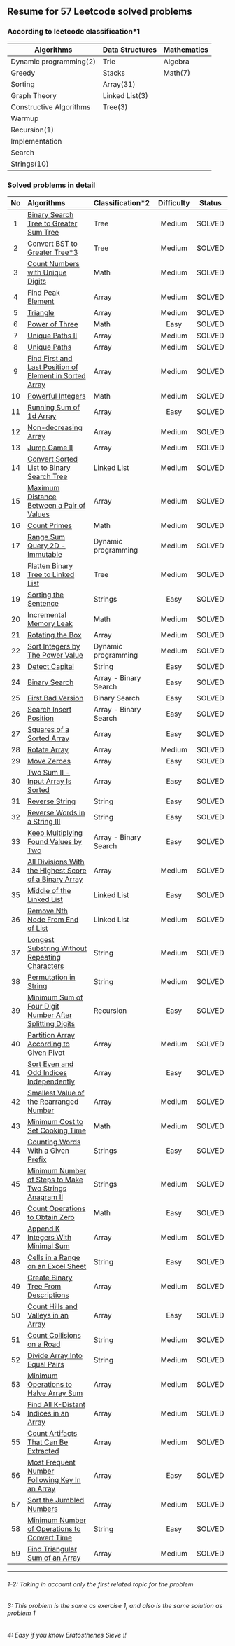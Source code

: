 
## Resume for 57 Leetcode solved problems

### According to leetcode classification*1

| Algorithms              | Data Structures | Mathematics |
|-------------------------|-----------------|-------------|
| Dynamic programming(2)  | Trie            | Algebra     |
| Greedy                  | Stacks          | Math(7)     |
| Sorting                 | Array(31)       |             |
| Graph Theory            | Linked List(3)  |             |
| Constructive Algorithms | Tree(3)         |             |
| Warmup                  |                 |             |
| Recursion(1)            |                 |             |
| Implementation          |                 |             |
| Search                  |                 |             |
| Strings(10)             |                 |             |


### Solved problems in detail

| No  | Algorithms                    | Classification*2      | Difficulty | Status | 
|:---:| :---                          |:----------------------|:----------:| :---:  |
|  1  | [Binary Search Tree to Greater Sum Tree](https://leetcode.com/problems/binary-search-tree-to-greater-sum-tree/)| Tree                  |   Medium   | SOLVED |
|  2  | [Convert BST to Greater Tree*3](https://leetcode.com/problems/convert-bst-to-greater-tree/)| Tree                  |   Medium   | SOLVED |
|  3  | [Count Numbers with Unique Digits](https://leetcode.com/problems/count-numbers-with-unique-digits/)| Math                  |   Medium   | SOLVED |
|  4  | [Find Peak Element](https://leetcode.com/problems/find-peak-element/)| Array                 |   Medium   | SOLVED |
|  5  | [Triangle](https://leetcode.com/problems/triangle/)| Array                 |   Medium   | SOLVED |
|  6  | [Power of Three](https://leetcode.com/problems/power-of-three/)| Math                  |    Easy    | SOLVED |
|  7  | [Unique Paths II](https://leetcode.com/problems/unique-paths-ii/)| Array                 |   Medium   | SOLVED |
|  8  | [Unique Paths](https://leetcode.com/problems/unique-paths/)| Array                 |   Medium   | SOLVED |
|  9  | [Find First and Last Position of Element in Sorted Array](https://leetcode.com/problems/find-first-and-last-position-of-element-in-sorted-array/)| Array                 |   Medium   | SOLVED |
| 10  | [Powerful Integers](https://leetcode.com/problems/powerful-integers/)| Math                  |   Medium   | SOLVED |
| 11  | [Running Sum of 1d Array](https://leetcode.com/problems/running-sum-of-1d-array/)| Array                 |    Easy    | SOLVED |
| 12  | [Non-decreasing Array](https://leetcode.com/problems/non-decreasing-array/)| Array                 |   Medium   | SOLVED |
| 13  | [Jump Game II](https://leetcode.com/problems/jump-game-ii/)| Array                 |   Medium   | SOLVED |
| 14  | [Convert Sorted List to Binary Search Tree](https://leetcode.com/problems/convert-sorted-list-to-binary-search-tree/)| Linked List           |   Medium   | SOLVED |
| 15  | [Maximum Distance Between a Pair of Values](https://leetcode.com/problems/maximum-distance-between-a-pair-of-values/)| Array                 |   Medium   | SOLVED |
| 16  | [Count Primes](https://leetcode.com/problems/count-primes/)| Math                  |   Medium   | SOLVED |
| 17  | [Range Sum Query 2D - Immutable](https://leetcode.com/problems/range-sum-query-2d-immutable/)| Dynamic programming   |   Medium   | SOLVED |
| 18  | [Flatten Binary Tree to Linked List](https://leetcode.com/problems/flatten-binary-tree-to-linked-list/)| Tree                  |   Medium   | SOLVED |
| 19  | [Sorting the Sentence](https://leetcode.com/problems/sorting-the-sentence/)| Strings               |    Easy    | SOLVED |
| 20  | [Incremental Memory Leak](https://leetcode.com/problems/incremental-memory-leak/)| Math                  |   Medium   | SOLVED |
| 21  | [Rotating the Box](https://leetcode.com/problems/rotating-the-box/)| Array                 |   Medium   | SOLVED |
| 22  | [Sort Integers by The Power Value](https://leetcode.com/problems/sort-integers-by-the-power-value/)| Dynamic programming   |   Medium   | SOLVED |
| 23  | [Detect Capital](https://leetcode.com/problems/detect-capital/)| String                |    Easy    | SOLVED |
| 24  | [Binary Search](https://leetcode.com/problems/binary-search/)| Array - Binary Search |    Easy    | SOLVED |
| 25  | [First Bad Version](https://leetcode.com/problems/first-bad-version/)| Binary Search         |    Easy    | SOLVED |
| 26  | [Search Insert Position](https://leetcode.com/problems/search-insert-position/)| Array - Binary Search |    Easy    | SOLVED |
| 27  | [Squares of a Sorted Array](https://leetcode.com/problems/squares-of-a-sorted-array/)| Array                 |    Easy    | SOLVED |
| 28  | [Rotate Array](https://leetcode.com/problems/rotate-array/)| Array                 |   Medium   | SOLVED |
| 29  | [Move Zeroes](https://leetcode.com/problems/move-zeroes/)| Array                 |    Easy    | SOLVED |
| 30  | [Two Sum II - Input Array Is Sorted](https://leetcode.com/problems/two-sum-ii-input-array-is-sorted/)| Array                 |    Easy    | SOLVED |
| 31  | [Reverse String](https://leetcode.com/problems/reverse-string/)| String                |    Easy    | SOLVED |
| 32  | [Reverse Words in a String III](https://leetcode.com/problems/reverse-words-in-a-string-iii/)| String                |    Easy    | SOLVED |
| 33  | [Keep Multiplying Found Values by Two](https://leetcode.com/problems/keep-multiplying-found-values-by-two/)| Array - Binary Search |    Easy    | SOLVED |
| 34  | [All Divisions With the Highest Score of a Binary Array](https://leetcode.com/problems/all-divisions-with-the-highest-score-of-a-binary-array/)| Array                 |   Medium   | SOLVED |
| 35  | [Middle of the Linked List](https://leetcode.com/problems/middle-of-the-linked-list/)| Linked List           |    Easy    | SOLVED |
| 36  | [Remove Nth Node From End of List](https://leetcode.com/problems/remove-nth-node-from-end-of-list/)| Linked List           |   Medium   | SOLVED |
| 37  | [Longest Substring Without Repeating Characters](https://leetcode.com/problems/longest-substring-without-repeating-characters/)| String                |   Medium   | SOLVED |
| 38  | [Permutation in String](https://leetcode.com/problems/permutation-in-string/)| String                |   Medium   | SOLVED |
| 39  | [Minimum Sum of Four Digit Number After Splitting Digits](https://leetcode.com/problems/minimum-sum-of-four-digit-number-after-splitting-digits/)| Recursion             |    Easy    | SOLVED |
| 40  | [Partition Array According to Given Pivot](https://leetcode.com/problems/partition-array-according-to-given-pivot/)| Array                 |   Medium   | SOLVED |
| 41  | [Sort Even and Odd Indices Independently](https://leetcode.com/problems/sort-even-and-odd-indices-independently/)| Array                 |    Easy    | SOLVED |
| 42  | [Smallest Value of the Rearranged Number](https://leetcode.com/problems/smallest-value-of-the-rearranged-number/)| Array                 |   Medium   | SOLVED |
| 43  | [Minimum Cost to Set Cooking Time](https://leetcode.com/problems/minimum-cost-to-set-cooking-time/)| Math                  |   Medium   | SOLVED |
| 44  | [Counting Words With a Given Prefix](https://leetcode.com/problems/counting-words-with-a-given-prefix/)| Strings               |    Easy    | SOLVED |
| 45  | [Minimum Number of Steps to Make Two Strings Anagram II](https://leetcode.com/problems/minimum-number-of-steps-to-make-two-strings-anagram-ii/)| Strings               |   Medium   | SOLVED |
| 46  | [Count Operations to Obtain Zero](https://leetcode.com/problems/count-operations-to-obtain-zero/)| Math                  |    Easy    | SOLVED |
| 47  | [Append K Integers With Minimal Sum](https://leetcode.com/problems/append-k-integers-with-minimal-sum/)| Array                 |   Medium   | SOLVED |
| 48  | [Cells in a Range on an Excel Sheet](https://leetcode.com/problems/cells-in-a-range-on-an-excel-sheet/)| String                |    Easy    | SOLVED |
| 49  | [Create Binary Tree From Descriptions](https://leetcode.com/problems/create-binary-tree-from-descriptions/)| Array                 |   Medium   | SOLVED |
| 50  | [Count Hills and Valleys in an Array](https://leetcode.com/problems/count-hills-and-valleys-in-an-array/)| Array                 |    Easy    | SOLVED |
| 51  | [Count Collisions on a Road](https://leetcode.com/problems/count-collisions-on-a-road/)| String                |   Medium   | SOLVED |
| 52  | [Divide Array Into Equal Pairs](https://leetcode.com/problems/divide-array-into-equal-pairs/)| String                |   Medium   | SOLVED |
| 53  | [Minimum Operations to Halve Array Sum](https://leetcode.com/problems/minimum-operations-to-halve-array-sum/)| Array                 |   Medium   | SOLVED |
| 54  | [Find All K-Distant Indices in an Array](https://leetcode.com/problems/find-all-k-distant-indices-in-an-array/)| Array                 |   Medium   | SOLVED |
| 55  | [Count Artifacts That Can Be Extracted](https://leetcode.com/problems/count-artifacts-that-can-be-extracted/)| Array                 |   Medium   | SOLVED |
| 56  | [Most Frequent Number Following Key In an Array](https://leetcode.com/problems/most-frequent-number-following-key-in-an-array/)| Array                 |    Easy    | SOLVED |
| 57  | [Sort the Jumbled Numbers](https://leetcode.com/problems/sort-the-jumbled-numbers/)| Array                 |   Medium   | SOLVED |
| 58  | [Minimum Number of Operations to Convert Time](https://leetcode.com/problems/minimum-number-of-operations-to-convert-time/)| String                |    Easy    | SOLVED |
| 59  | [Find Triangular Sum of an Array](https://leetcode.com/problems/find-triangular-sum-of-an-array/)| Array                 |   Medium   | SOLVED |

---
###### 1-2: Taking in account only the first related topic for the problem
###### 3: This problem is the same as exercise 1, and also is the same solution as problem 1
###### 4: Easy if you know Eratosthenes Sieve !!